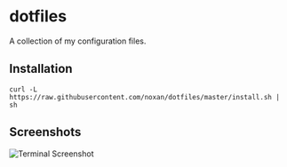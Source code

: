 # dotfiles

A collection of my configuration files.

## Installation

    curl -L https://raw.githubusercontent.com/noxan/dotfiles/master/install.sh | sh

## Screenshots

![Terminal Screenshot](https://raw.githubusercontent.com/wiki/noxan/dotfiles/screenshots/dotfiles-terminal.jpg)
